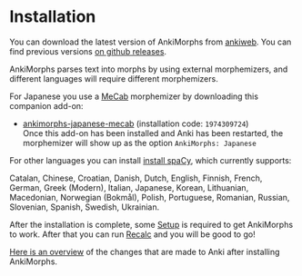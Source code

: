 # Installation

You can download the latest version of AnkiMorphs from [ankiweb](https://ankiweb.net/shared/info/472573498). You can
find
previous versions [on github releases](https://github.com/mortii/anki-morphs/releases).

AnkiMorphs parses text into morphs by using external morphemizers, and different languages will require different
morphemizers.

For Japanese you use a [MeCab](https://en.wikipedia.org/wiki/MeCab) morphemizer by downloading this companion add-on:
- [ankimorphs-japanese-mecab](https://ankiweb.net/shared/info/1974309724) (installation code: `1974309724`)   
  Once this add-on has been installed and Anki has been restarted, the morphemizer will show up as the option `AnkiMorphs: Japanese`

For other languages you can install [install spaCy](installation/installing-spacy.md), which currently supports:

Catalan, Chinese, Croatian, Danish, Dutch, English, Finnish, French, German, Greek (Modern), Italian, Japanese, Korean,
Lithuanian, Macedonian, Norwegian (Bokmål), Polish, Portuguese, Romanian, Russian, Slovenian, Spanish, Swedish,
Ukrainian.



After the installation is complete, some [Setup](setup.md) is required to get AnkiMorphs to work. After that you can
run [Recalc](usage/recalc.md) and you will be good to go!

[Here is an overview](installation/changes-to-anki.md) of the changes that are made to Anki after installing AnkiMorphs.